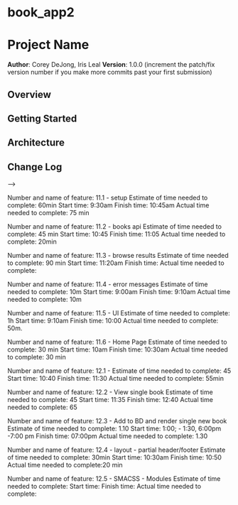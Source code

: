 # book_app2

# Project Name

**Author**: Corey DeJong, Iris Leal
**Version**: 1.0.0 (increment the patch/fix version number if you make more commits past your first submission)

## Overview
<!-- Provide a high level overview of what this application is and why you are building it, beyond the fact that it's an assignment for a Code 301 class. (i.e. What's your problem domain?) -->

## Getting Started
<!-- What are the steps that a user must take in order to build this app on their own machine and get it running? -->

## Architecture
<!-- Provide a detailed description of the application design. What technologies (languages, libraries, etc) you're using, and any other relevant design information. -->

## Change Log
<!-- Use this area to document the iterative changes made to your application as each feature is successfully implemented. Use time stamps. Here's an examples:

01-01-2001 4:59pm - Application now has a fully-functional express server, with GET and POST routes for the book resource.

## Credits and Collaborations
<!-- Give credit (and a link) to other people or resources that helped you build this application. -->
-->

Number and name of feature: 11.1 - setup
Estimate of time needed to complete: 60min
Start time: 9:30am
Finish time: 10:45am
Actual time needed to complete: 75 min

Number and name of feature: 11.2 - books api
Estimate of time needed to complete: 45 min
Start time: 10:45
Finish time: 11:05
Actual time needed to complete: 20min

Number and name of feature: 11.3 - browse results
Estimate of time needed to complete: 90 min
Start time: 11:20am
Finish time: 
Actual time needed to complete: 

Number and name of feature: 11.4 - error messages
Estimate of time needed to complete: 10m
Start time: 9:00am
Finish time: 9:10am
Actual time needed to complete: 10m

Number and name of feature: 11.5 - UI
Estimate of time needed to complete: 1h
Start time: 9:10am
Finish time:  10:00
Actual time needed to complete: 50m.

Number and name of feature: 11.6 - Home Page
Estimate of time needed to complete: 30 min
Start time: 10am
Finish time: 10:30am
Actual time needed to complete: 30 min


Number and name of feature: 12.1 - 
Estimate of time needed to complete: 45
Start time: 10:40
Finish time: 11:30
Actual time needed to complete: 55min


Number and name of feature: 12.2 - View single book
Estimate of time needed to complete: 45
Start time: 11:35
Finish time: 12:40
Actual time needed to complete:  65

Number and name of feature: 12.3 - Add to BD and render single new book
Estimate of time needed to complete: 1.10
Start time: 1:00; - 1:30, 6:00pm -7:00 pm 
Finish time: 07:00pm
Actual time needed to complete:  1.30

Number and name of feature: 12.4 - layout - partial header/footer
Estimate of time needed to complete: 30min
Start time: 10:30am
Finish time: 10:50
Actual time needed to complete:20 min

Number and name of feature: 12.5 - SMACSS - Modules
Estimate of time needed to complete: 
Start time: 
Finish time: 
Actual time needed to complete: